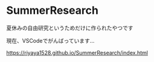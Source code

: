# SummerResearch
夏休みの自由研究というためだけに作られたやつです

現在、VSCodeでがんばっています...

https://riyaya1528.github.io/SummerResearch/index.html
